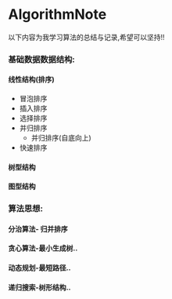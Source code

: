 AlgorithmNote
====
以下内容为我学习算法的总结与记录,希望可以坚持!!
### 基础数据数据结构:
#### 线性结构(排序)
* 冒泡排序
* 插入排序
* 选择排序
* 并归排序
  * 并归排序(自底向上)
* 快速排序

       
#### 树型结构
        
#### 图型结构

### 算法思想:
#### 分治算法- 归并排序
#### 贪心算法-最小生成树..
#### 动态规划-最短路径..
#### 递归搜索-树形结构..
